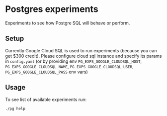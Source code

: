 # Postgres experiments

Experiments to see how Postgre SQL will behave or perform.

## Setup

Currently Google Cloud SQL is used to run experiments (because you can get $300 credit). Please configure cloud sql instance and specify its params in `config.yaml` (or by providing env `PG_EXPS_GOOGLE_CLOUDSQL_HOST`, `PG_EXPS_GOOGLE_CLOUDSQL_NAME`, `PG_EXPS_GOOGLE_CLOUDSQL_USER`, `PG_EXPS_GOOGLE_CLOUDSQL_PASS` env vars)

## Usage

To see list of available experiments run:

```bash
./pg help
```
